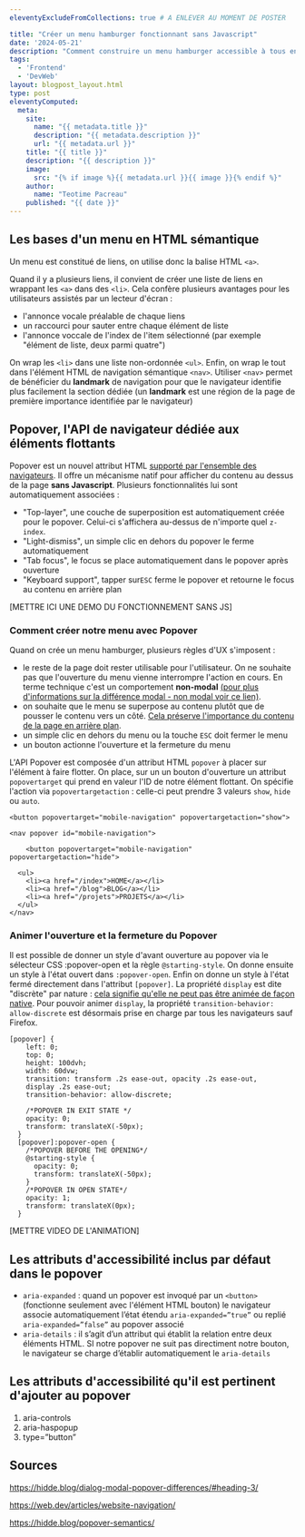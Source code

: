 ```yaml
---
eleventyExcludeFromCollections: true # A ENLEVER AU MOMENT DE POSTER

title: "Créer un menu hamburger fonctionnant sans Javascript"
date: '2024-05-21'
description: "Comment construire un menu hamburger accessible à tous en respectant l'amélioration progressive ?"
tags: 
  - 'Frontend'
  - 'DevWeb'
layout: blogpost_layout.html
type: post
eleventyComputed:
  meta:
    site:
      name: "{{ metadata.title }}"
      description: "{{ metadata.description }}"
      url: "{{ metadata.url }}"
    title: "{{ title }}"
    description: "{{ description }}"
    image:
      src: "{% if image %}{{ metadata.url }}{{ image }}{% endif %}"
    author:
      name: "Teotime Pacreau"
    published: "{{ date }}"
---
```


## Les bases d'un menu en HTML sémantique
Un menu est constitué de liens, on utilise donc la balise HTML `<a>`.

Quand il y a plusieurs liens, il convient de créer une liste de liens en wrappant les `<a>` dans des `<li>`. Cela confère plusieurs avantages pour les utilisateurs assistés par un lecteur d'écran :
- l'annonce vocale préalable de chaque liens
- un raccourci pour sauter entre chaque élément de liste
- l'annonce voccale de l'index de l'item sélectionné (par exemple "élément de liste, deux parmi quatre")

On wrap les `<li>` dans une liste non-ordonnée `<ul>`. Enfin, on wrap le tout dans l'élément HTML de navigation sémantique `<nav>`. Utiliser `<nav>` permet de bénéficier du **landmark** de navigation pour que le navigateur identifie plus facilement la section dédiée (un **landmark** est une région de la page de première importance identifiée par le navigateur)

## Popover, l'API de navigateur dédiée aux éléments flottants
Popover est un nouvel attribut HTML [supporté par l'ensemble des navigateurs](https://developer.mozilla.org/fr/docs/Web/API/Popover_API). Il offre un mécanisme natif pour afficher du contenu au dessus de la page **sans Javascript**.
Plusieurs fonctionnalités lui sont automatiquement associées :
- "Top-layer", une couche de superposition est automatiquement créée pour le popover. Celui-ci s'affichera au-dessus de n'importe quel `z-index`.
- "Light-dismiss", un simple clic en dehors du popover le ferme automatiquement
- "Tab focus", le focus se place automatiquement dans le popover après ouverture
- "Keyboard support", tapper sur`ESC` ferme le popover et retourne le focus au contenu en arrière plan

[METTRE ICI UNE DEMO DU FONCTIONNEMENT SANS JS]

### Comment créer notre menu avec Popover
Quand on crée un menu hamburger, plusieurs règles d'UX s'imposent :
- le reste de la page doit rester utilisable pour l'utilisateur. On ne souhaite pas que l'ouverture du menu vienne interrompre l'action en cours. En terme technique c'est un comportement **non-modal** [(pour plus d'informations sur la différence modal - non modal voir ce lien)](https://www.nngroup.com/articles/modal-nonmodal-dialog/).
- on souhaite que le menu se superpose au contenu plutôt que de pousser le contenu vers un côté. [Cela préserve l'importance du contenu de la page en arrière plan](https://ux.stackexchange.com/questions/46305/navigation-drawer-tablet-push-or-overlay/).
- un simple clic en dehors du menu ou la touche `ESC` doit fermer le menu
- un bouton actionne l'ouverture et la fermeture du menu

L'API Popover est composée d'un attribut HTML `popover` à placer sur l'élément à faire flotter. On place, sur un un bouton d'ouverture un attribut `popovertarget` qui prend en valeur l'ID de notre élément flottant. On spécifie l'action via `popovertargetaction` : celle-ci peut prendre 3 valeurs `show`, `hide` ou `auto`.


```
<button popovertarget="mobile-navigation" popovertargetaction="show">

<nav popover id="mobile-navigation">

	<button popovertarget="mobile-navigation" popovertargetaction="hide">

  <ul>
    <li><a href="/index">HOME</a></li>
    <li><a href="/blog">BLOG</a></li>
    <li><a href="/projets">PROJETS</a></li>
  </ul>
</nav>
```

### Animer l'ouverture et la fermeture du Popover

Il est possible de donner un style d'avant ouverture au popover via le sélecteur CSS :popover-open et la règle `@starting-style`. On donne ensuite un style à l'état ouvert dans `:popover-open`. Enfin on donne un style à l'état fermé directement dans l'attribut `[popover]`. La propriété `display` est dite "discrète" par nature : [cela signifie qu'elle ne peut pas être animée de façon native](https://developer.mozilla.org/en-US/docs/Web/CSS/CSS_animated_properties#discrete). Pour pouvoir animer `display`, la propriété `transition-behavior: allow-discrete` est désormais prise en charge par tous les navigateurs sauf Firefox.

```
[popover] {
    left: 0;
    top: 0;
    height: 100dvh;
    width: 60dvw;
    transition: transform .2s ease-out, opacity .2s ease-out,
    display .2s ease-out;
    transition-behavior: allow-discrete;

    /*POPOVER IN EXIT STATE */
    opacity: 0;
    transform: translateX(-50px);
  }
  [popover]:popover-open {
    /*POPOVER BEFORE THE OPENING*/
    @starting-style {
      opacity: 0;
      transform: translateX(-50px);
    }
    /*POPOVER IN OPEN STATE*/
    opacity: 1;
    transform: translateX(0px);
  }
```

[METTRE VIDEO DE L'ANIMATION]

## Les attributs d'accessibilité inclus par défaut dans le popover

- `aria-expanded` : quand un popover est invoqué par un `<button>` (fonctionne seulement avec l'élément HTML bouton) le navigateur associe automatiquement l’état étendu `aria-expanded=”true”` ou replié `aria-expanded=”false”` au popover associé
- `aria-details` : il s’agit d’un attribut qui établit la relation entre deux éléments HTML. SI notre popover ne suit pas directiment notre bouton, le navigateur se charge d’établir automatiquement le `aria-details`

## Les attributs d'accessibilité qu'il est pertinent d'ajouter au popover

1. aria-controls
2. aria-haspopup
3. type=”button”


## Sources

<https://hidde.blog/dialog-modal-popover-differences/#heading-3/>

<https://web.dev/articles/website-navigation/>

<https://hidde.blog/popover-semantics/>